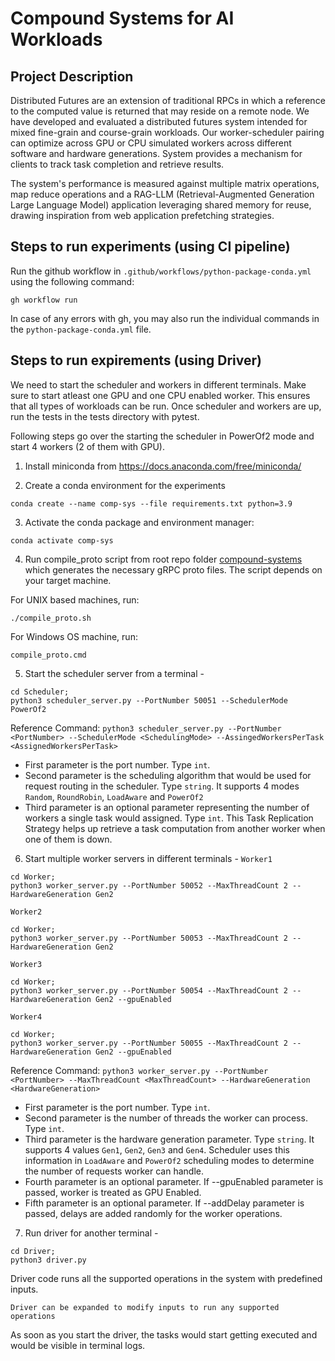 # Compound Systems for AI Workloads

## Project Description

Distributed Futures are an extension of traditional RPCs in which a reference to the computed value is returned that may reside on a remote node. We have developed and evaluated a distributed futures system intended for mixed fine-grain and course-grain workloads. Our worker-scheduler pairing can optimize across GPU or CPU simulated workers across different software and hardware generations. System provides a mechanism for clients to track task completion and retrieve results.

The system's performance is measured against multiple matrix operations, map reduce operations and a RAG-LLM (Retrieval-Augmented Generation Large Language Model) application leveraging shared memory for reuse, drawing inspiration from web application prefetching strategies. 

## Steps to run experiments (using CI pipeline)

Run the github workflow in `.github/workflows/python-package-conda.yml` using the following command:
``` 
gh workflow run
```

In case of any errors with gh, you may also run the individual commands in the `python-package-conda.yml` file.

## Steps to run expirements (using Driver)

We need to start the scheduler and workers in different terminals. 
Make sure to start atleast one GPU and one CPU enabled worker. This ensures that all types of workloads can be run. Once scheduler and workers are up, run the tests in the tests directory with pytest.

Following steps go over the starting the scheduler in PowerOf2 mode and start 4 workers (2 of them with GPU). 

1) Install miniconda from https://docs.anaconda.com/free/miniconda/

2) Create a conda environment for the experiments
```
conda create --name comp-sys --file requirements.txt python=3.9
```

3) Activate the conda package and environment manager:
```
conda activate comp-sys
```

4) Run compile_proto script from root repo folder [compound-systems](https://github.com/krish8484/compound-systems) which generates the necessary gRPC proto files. The script depends on your target machine. 

For UNIX based machines, run:
```
./compile_proto.sh
```

For Windows OS machine, run:
```
compile_proto.cmd
```

5) Start the scheduler server from a terminal -
```
cd Scheduler;
python3 scheduler_server.py --PortNumber 50051 --SchedulerMode PowerOf2
```
Reference Command:
`python3 scheduler_server.py --PortNumber <PortNumber> --SchedulerMode <SchedulingMode> --AssingedWorkersPerTask <AssignedWorkersPerTask>`

- First parameter is the port number. Type `int`.
- Second parameter is the scheduling algorithm that would be used for request routing in the scheduler. Type `string`. It supports 4 modes `Random`, `RoundRobin`, `LoadAware` and `PowerOf2`
- Third parameter is an optional parameter representing the number of workers a single task would assigned.  Type `int`. This Task Replication Strategy helps up retrieve a task computation from another worker when one of them is down.

6) Start multiple worker servers in different terminals - 
`Worker1`
```
cd Worker;
python3 worker_server.py --PortNumber 50052 --MaxThreadCount 2 --HardwareGeneration Gen2
```

`Worker2`
```
cd Worker;
python3 worker_server.py --PortNumber 50053 --MaxThreadCount 2 --HardwareGeneration Gen2
```

`Worker3`
```
cd Worker;
python3 worker_server.py --PortNumber 50054 --MaxThreadCount 2 --HardwareGeneration Gen2 --gpuEnabled
```

`Worker4`
```
cd Worker;
python3 worker_server.py --PortNumber 50055 --MaxThreadCount 2 --HardwareGeneration Gen2 --gpuEnabled
```

Reference Command:
`python3 worker_server.py --PortNumber <PortNumber> --MaxThreadCount <MaxThreadCount> --HardwareGeneration <HardwareGeneration>`

- First parameter is the port number. Type `int`.
- Second parameter is the number of threads the worker can process. Type `int`.
- Third parameter is the hardware generation parameter. Type `string`. It supports 4 values `Gen1`, `Gen2`, `Gen3` and `Gen4`. Scheduler uses this information in `LoadAware` and `PowerOf2` scheduling modes to determine the number of requests worker can handle.
- Fourth parameter is an optional parameter. If --gpuEnabled parameter is passed, worker is treated as GPU Enabled.
- Fifth parameter is an optional parameter. If --addDelay parameter is passed, delays are added randomly for the worker operations.

7) Run driver for another terminal - 
```
cd Driver;
python3 driver.py
```
Driver code runs all the supported operations in the system with predefined inputs.

`Driver can be expanded to modify inputs to run any supported operations `

As soon as you start the driver, the tasks would start getting executed and would be visible in terminal logs.
